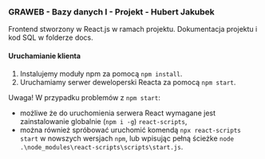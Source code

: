 ### GRAWEB - Bazy danych I - Projekt - Hubert Jakubek

Frontend stworzony w React.js w ramach projektu.
Dokumentacja projektu i kod SQL w folderze docs.

#### Uruchamianie klienta

1. Instalujemy moduły npm za pomocą `npm install`.
2. Uruchamiamy serwer deweloperski Reacta za pomocą `npm start`.

Uwaga! W przypadku problemów z `npm start`:
- możliwe że do uruchomienia serwera React wymagane jest zainstalowanie globalnie (`npm i -g`) `react-scripts`,
- można również spróbować uruchomić komendą `npx react-scripts start` w nowszych wersjach `npm`, lub wpisując pełną ścieżke `node .\node_modules\react-scripts\scripts\start.js`.